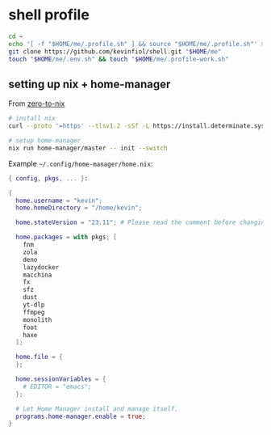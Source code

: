 # shell profile

```bash
cd ~
echo '[ -f "$HOME/me/.profile.sh" ] && source "$HOME/me/.profile.sh"' >> ~/.bashrc
git clone https://github.com/kevinfiol/shell.git "$HOME/me"
touch "$HOME/me/.env.sh" && touch "$HOME/me/.profile-work.sh"
```

## setting up nix + home-manager
From [zero-to-nix](https://zero-to-nix.com/start/install)
```bash
# install nix
curl --proto '=https' --tlsv1.2 -sSf -L https://install.determinate.systems/nix | sh -s -- install

# setup home-manager
nix run home-manager/master -- init --switch
```

Example `~/.config/home-manager/home.nix`:
```nix
{ config, pkgs, ... }:

{
  home.username = "kevin";
  home.homeDirectory = "/home/kevin";

  home.stateVersion = "23.11"; # Please read the comment before changing.

  home.packages = with pkgs; [
    fnm
    zola
    deno
    lazydocker
    macchina
    fx
    sfz
    dust
    yt-dlp
    ffmpeg
    monolith
    foot
    haxe
  ];

  home.file = {
  };

  home.sessionVariables = {
    # EDITOR = "emacs";
  };

  # Let Home Manager install and manage itself.
  programs.home-manager.enable = true;
}
```
